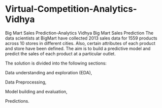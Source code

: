 # Virtual-Competition-Analytics-Vidhya

Big Mart Sales Prediction-Analytics Vidhya Big Mart Sales Prediction The data scientists at BigMart have collected 2013 sales data for 1559 products across 10 stores in different cities. Also, certain attributes of each product and store have been defined. The aim is to build a predictive model and predict the sales of each product at a particular outlet.

The solution is divided into the following sections:

Data understanding and exploration (EDA),

Data Preprocessing,

Model building and evaluation,

Predictions.
